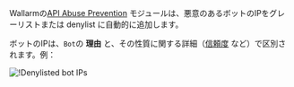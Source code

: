 Wallarmの[API Abuse Prevention](../../about-wallarm/api-abuse-prevention.md) モジュールは、悪意のあるボットのIPをグレーリストまたは denylist に自動的に追加します。

ボットのIPは、`Bot`の **理由** と、その性質に関する詳細（[信頼度](../../about-wallarm/api-abuse-prevention.md#how-api-abuse-prevention-works) など）で区別されます。例：

![!Denylisted bot IPs](../../images/about-wallarm-waf/abi-abuse-prevention/denylisted-bot-ips.png)